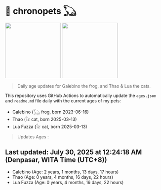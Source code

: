# 🐾 chronopets 𓆏
<img src="https://github.com/user-attachments/assets/802b3632-7c4b-4232-a3a0-8b1d8fa6f04d" widht=180 height=180 >
<img src="https://github.com/user-attachments/assets/16687005-7ebb-4607-be57-0c8e528fed06" widht=180 height=180 >

> Daily age updates for Galebino the frog, and Thao & Lua the cats.

This repository uses GitHub Actions to automatically update the `ages.json` and `readme.md` file daily with the current ages of my pets: <br>
- Galebino (𓆏 frog, born 2023-06-16)
- Thao (𓃠 cat, born 2025-03-13)
- Lua Fuzza (𓃠 cat, born 2025-03-13)

> Updates Ages :

## Last updated: July 30, 2025 at 12:24:18 AM (Denpasar, WITA Time (UTC+8))

- Galebino (Age: 2 years, 1 months, 13 days, 17 hours)
- Thao (Age: 0 years, 4 months, 16 days, 22 hours)
- Lua Fuzza (Age: 0 years, 4 months, 16 days, 22 hours)

